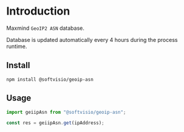 # Introduction

Maxmind `GeoIP2 ASN` database.

Database is updated automatically every 4 hours during the process runtime.

## Install

```shell
npm install @softvisio/geoip-asn
```

## Usage

```javascript
import geiipAsn from "@softvisio/geoip-asn";

const res = geiipAsn.get(ipAddress);
```
